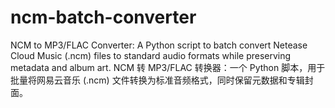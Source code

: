 # ncm-batch-converter
NCM to MP3/FLAC Converter: A Python script to batch convert Netease Cloud Music (.ncm) files to standard audio formats while preserving metadata and album art. NCM 转 MP3/FLAC 转换器：一个 Python 脚本，用于批量将网易云音乐 (.ncm) 文件转换为标准音频格式，同时保留元数据和专辑封面。

